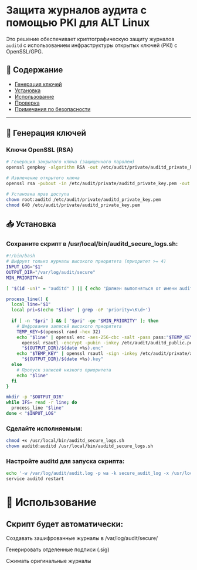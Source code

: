 # Защита журналов аудита с помощью PKI для ALT Linux

Это решение обеспечивает криптографическую защиту журналов `auditd` с использованием инфраструктуры открытых ключей (PKI) с OpenSSL/GPG.

## 📜 Содержание
- [Генерация ключей](#-генерация-ключей)
- [Установка](#-установка)
- [Использование](#-использование)
- [Проверка](#-проверка)
- [Примечания по безопасности](#-примечания-по-безопасности)

---

## 🔐 Генерация ключей

### Ключи OpenSSL (RSA)
```bash
# Генерация закрытого ключа (защищенного паролем)
openssl genpkey -algorithm RSA -out /etc/audit/private/auditd_private_key.pem -aes256

# Извлечение открытого ключа
openssl rsa -pubout -in /etc/audit/private/auditd_private_key.pem -out /etc/audit/auditd_public_key.pem

# Установка прав доступа
chown root:auditd /etc/audit/private/auditd_private_key.pem
chmod 640 /etc/audit/private/auditd_private_key.pem
```

## 📥 Установка
### Сохраните скрипт в /usr/local/bin/auditd_secure_logs.sh:

```bash
#!/bin/bash
# Шифрует только журналы высокого приоритета (приоритет >= 4)
INPUT_LOG="$1"
OUTPUT_DIR="/var/log/audit/secure"
MIN_PRIORITY=4

[ "$(id -un)" = "auditd" ] || { echo "Должен выполняться от имени auditd" >&2; exit 1; }

process_line() {
  local line="$1"
  local pri=$(echo "$line" | grep -oP 'priority=\K\d+')
  
  if [ -n "$pri" ] && [ "$pri" -ge "$MIN_PRIORITY" ]; then
    # Шифрование записей высокого приоритета
    TEMP_KEY=$(openssl rand -hex 32)
    echo "$line" | openssl enc -aes-256-cbc -salt -pass pass:"$TEMP_KEY" | \
      openssl rsautl -encrypt -pubin -inkey /etc/audit/auditd_public.pem > \
      "${OUTPUT_DIR}/$(date +%s).enc"
    echo "$TEMP_KEY" | openssl rsautl -sign -inkey /etc/audit/private/auditd_private.pem >> \
      "${OUTPUT_DIR}/$(date +%s).key"
  else
    # Пропуск записей низкого приоритета
    echo "$line"
  fi
}

mkdir -p "$OUTPUT_DIR"
while IFS= read -r line; do
  process_line "$line"
done < "$INPUT_LOG"
```


### Сделайте исполняемым:

```bash
chmod +x /usr/local/bin/auditd_secure_logs.sh
chown auditd:auditd /usr/local/bin/auditd_secure_logs.sh
```


### Настройте auditd для запуска скрипта:

```bash
echo '-w /var/log/audit/audit.log -p wa -k secure_audit_log -x /usr/local/bin/auditd_secure_logs.sh' > /etc/audit/rules.d/secure_logs.rules
service auditd restart
```



# 🚀 Использование
## Скрипт будет автоматически:
Создавать зашифрованные журналы в /var/log/audit/secure/

Генерировать отделенные подписи (.sig)

Сжимать оригинальные журналы
